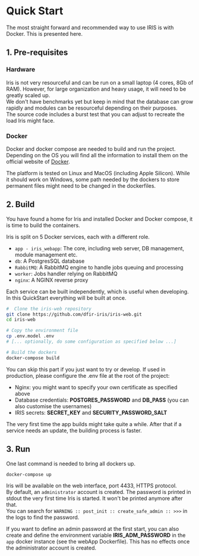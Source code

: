 # Quick Start

The most straight forward and recommended way to use IRIS is with Docker. This is presented here. 

## 1. Pre-requisites
### Hardware

Iris is not very resourceful and can be run on a small laptop (4 cores, 8Gb of RAM). However, for large organization and heavy usage, 
it will need to be greatly scaled up.  
We don't have benchmarks yet but keep in mind that the database can grow rapidly and modules can be resourceful depending on their purposes.  
The source code includes a burst test that you can adjust to recreate the load Iris might face.   

### Docker
Docker and docker compose are needed to build and run the project. Depending on the OS you will find all the information to install them on 
the official website of [Docker](https://docs.docker.com/get-docker/).  

The platform is tested on Linux and MacOS (including Apple Silicon). While it should work on Windows, some path needed by the dockers to store permanent files might need to be changed in the dockerfiles. 


## 2. Build

You have found a home for Iris and installed Docker and Docker compose, it is time to build the containers.

Iris is split on 5 Docker services, each with a different role.

- ``app - iris_webapp``: The core, including web server, DB management, module management etc.
- ``db``: A PostgresSQL database
- ``RabbitMQ``: A RabbitMQ engine to handle jobs queuing and processing
- ``worker``: Jobs handler relying on RabbitMQ
- ``nginx``: A NGINX reverse proxy

Each service can be built independently, which is useful when developing. In this QuickStart everything will be built at once.

``` bash
#  Clone the iris-web repository
git clone https://github.com/dfir-iris/iris-web.git
cd iris-web

# Copy the environment file 
cp .env.model .env
# [... optionally, do some configuration as specified below ...]

# Build the dockers
docker-compose build
```

You can skip this part if you just want to try or develop. If used in production, please configure the .env file at the root of the project:

- Nginx: you might want to specify your own certificate as specified above
- Database credentials: **POSTGRES_PASSWORD** and **DB_PASS** (you can also customise the usernames)
- IRIS secrets: **SECRET_KEY** and **SECURITY_PASSWORD_SALT**

The very first time the app builds might take quite a while. After that if a service needs an update, the building process is faster.

## 3. Run
One last command is needed to bring all dockers up. 

```bash
docker-compose up
```

Iris will be available on the web interface, port 4433, HTTPS protocol.  
By default, an ``administrator`` account is created. The password is printed in stdout the very first time Iris is started. It won't be printed anymore after that.  
You can search for ``WARNING :: post_init :: create_safe_admin :: >>>`` in the logs to find the password.  

If you want to define an admin password at the first start, you can also create and define the environment variable **IRIS_ADM_PASSWORD** in the `app` docker instance (see the webApp Dockerfile). This has no effects once the administrator account is created.   



